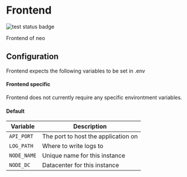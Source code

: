 # Frontend

![test status badge](https://github.com/IamCathal/neo/actions/workflows/buildFrontEnd.yml/badge.svg)

Frontend of neo

## Configuration

Frontend expects the following variables to be set in .env

#### Frontend specific

Frontend does not currently require any specific environtment variables.

#### Default

| Variable     | Description |
| ----------- | ----------- |
| `API_PORT`      | The port to host the application on       |
| `LOG_PATH`   | Where to write logs to        |
| `NODE_NAME`   | Unique name for this instance      |
| `NODE_DC`   | Datacenter for this instance        |
